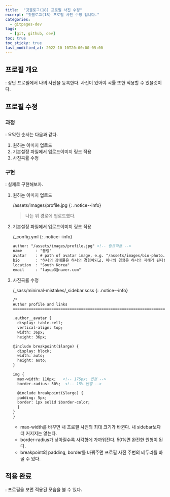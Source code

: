 ```yaml
---
title:  "깃블로그(18) 프로필 사진 수정"
excerpt: "깃블로그(18) 프로필 사진 수정 입니다."
categories:
  - gitpages-dev
tags:
  - [git, github, dev]
toc: true
toc_sticky: true
last_modified_at: 2022-10-10T20:00:00-05:00
---
```


## 프로필 개요
: 상단 프로필에서 나의 사진을 등록한다. 사진이 있어야 곡률 또한 적용할 수 있을것이다.

## 프로필 수정
### 과정
: 요약한 순서는 다음과 같다. 

1. 원하는 이미지 업로드
2. 기본설정 파일에서 업로드이미지 링크 적용
3. 사진곡률 수정

### 구현
: 실제로 구현해보자.

   1. 원하는 이미지 업로드

      /assets/images/profile.jpg
      {: .notice--info}
       
      > 나는 위 경로에 업로드했다.
      

   2. 기본설정 파일에서 업로드이미지 링크 적용

      /_config.yml
      {: .notice--info}

      ```xml
      author: "/assets/images/profile.jpg" <!-- 링크적용 -->
      name      : "블랭"
      avatar    : # path of avatar image, e.g. "/assets/images/bio-photo.jpg"
      bio       : "하나의 장애물은 하나의 경험이되고, 하나의 경험은 하나의 지혜가 된다!!"
      location  : "South Korea"
      email     : "layup3@naver.com"

      ```

   3. 사진곡률 수정

      /_sass/minimal-mistakes/_sidebar.scss
      {: .notice--info}
   
      ```xml
      /*
      Author profile and links
      ========================================================================== */
      
      .author__avatar {
        display: table-cell;
        vertical-align: top;
        width: 36px;
        height: 36px;
      
      @include breakpoint($large) {
        display: block;
        width: auto;
        height: auto;
      }
      
      img {
        max-width: 110px;   <!-- 175px; 변경 -->
        border-radius: 50%;  <!-- 15% 변경 -->
      
        @include breakpoint($large) {
        padding: 5px;
        border: 1px solid $border-color;
        }
      }
      }
      
      ```

      - max-width를 바꾸면 내 프로필 사진의 최대 크기가 바뀐다. 내 sidebar보다 더 커지지는 않는다.
      - border-radius가 낮아질수록 사각형에 가까워진다. 50%면 완전한 원형이 된다.
      - breakpoint의 padding, border를 바꿔주면 프로필 사진 주변의 테두리를 바꿀 수 있다.

## 적용 완료
: 프로필을 보면 적용된 모습을 볼 수 있다.

